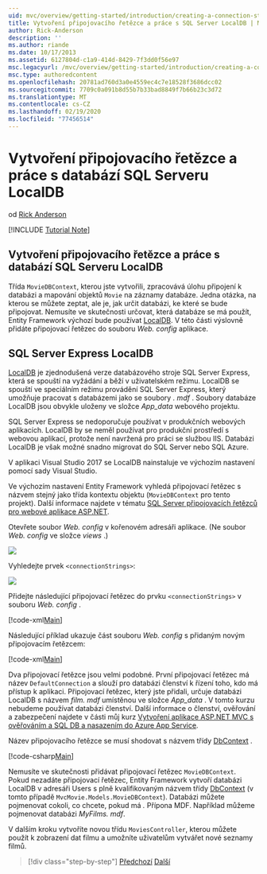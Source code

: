 ```yaml
---
uid: mvc/overview/getting-started/introduction/creating-a-connection-string
title: Vytvoření připojovacího řetězce a práce s SQL Server LocalDB | Microsoft Docs
author: Rick-Anderson
description: ''
ms.author: riande
ms.date: 10/17/2013
ms.assetid: 6127804d-c1a9-414d-8429-7f3dd0f56e97
msc.legacyurl: /mvc/overview/getting-started/introduction/creating-a-connection-string
msc.type: authoredcontent
ms.openlocfilehash: 20781ad760d3a0e4559ec4c7e18528f3686dcc02
ms.sourcegitcommit: 7709c0a091b8d55b7b33bad8849f7b66b23c3d72
ms.translationtype: MT
ms.contentlocale: cs-CZ
ms.lasthandoff: 02/19/2020
ms.locfileid: "77456514"
---
```

# <a name="creating-a-connection-string-and-working-with-sql-server-localdb"></a>Vytvoření připojovacího řetězce a práce s databází SQL Serveru LocalDB

od [Rick Anderson](https://twitter.com/RickAndMSFT)

[!INCLUDE [Tutorial Note](index.md)]

## <a name="creating-a-connection-string-and-working-with-sql-server-localdb"></a>Vytvoření připojovacího řetězce a práce s databází SQL Serveru LocalDB

Třída `MovieDBContext`, kterou jste vytvořili, zpracovává úlohu připojení k databázi a mapování objektů `Movie` na záznamy databáze. Jedna otázka, na kterou se můžete zeptat, ale je, jak určit databázi, ke které se bude připojovat. Nemusíte ve skutečnosti určovat, která databáze se má použít, Entity Framework výchozí bude používat [LocalDB](https://docs.microsoft.com/sql/database-engine/configure-windows/sql-server-2016-express-localdb). V této části výslovně přidáte připojovací řetězec do souboru *Web. config* aplikace.

## <a name="sql-server-express-localdb"></a>SQL Server Express LocalDB

[LocalDB](https://docs.microsoft.com/sql/database-engine/configure-windows/sql-server-2016-express-localdb) je zjednodušená verze databázového stroje SQL Server Express, která se spouští na vyžádání a běží v uživatelském režimu. LocalDB se spouští ve speciálním režimu provádění SQL Server Express, který umožňuje pracovat s databázemi jako se soubory *. mdf* . Soubory databáze LocalDB jsou obvykle uloženy ve složce *App\_data* webového projektu.

SQL Server Express se nedoporučuje používat v produkčních webových aplikacích. LocalDB by se neměl používat pro produkční prostředí s webovou aplikací, protože není navržená pro práci se službou IIS. Databázi LocalDB je však možné snadno migrovat do SQL Server nebo SQL Azure.

V aplikaci Visual Studio 2017 se LocalDB nainstaluje ve výchozím nastavení pomocí sady Visual Studio.

Ve výchozím nastavení Entity Framework vyhledá připojovací řetězec s názvem stejný jako třída kontextu objektu (`MovieDBContext` pro tento projekt). Další informace najdete v tématu [SQL Server připojovacích řetězců pro webové aplikace ASP.NET](https://msdn.microsoft.com/library/jj653752.aspx).

Otevřete soubor *Web. config* v kořenovém adresáři aplikace. (Ne soubor *Web. config* ve složce *views* .)

![](creating-a-connection-string/_static/image1.png)

Vyhledejte prvek `<connectionStrings>`:

![](creating-a-connection-string/_static/image2.png)

Přidejte následující připojovací řetězec do prvku `<connectionStrings>` v souboru *Web. config* .

[!code-xml[Main](creating-a-connection-string/samples/sample1.xml)]

Následující příklad ukazuje část souboru *Web. config* s přidaným novým připojovacím řetězcem:

[!code-xml[Main](creating-a-connection-string/samples/sample2.xml)]

Dva připojovací řetězce jsou velmi podobné. První připojovací řetězec má název `DefaultConnection` a slouží pro databázi členství k řízení toho, kdo má přístup k aplikaci. Připojovací řetězec, který jste přidali, určuje databázi LocalDB s názvem *film. mdf* umístěnou ve složce *App\_data* . V tomto kurzu nebudeme používat databázi členství. Další informace o členství, ověřování a zabezpečení najdete v části můj kurz [Vytvoření aplikace ASP.NET MVC s ověřováním a SQL DB a nasazením do Azure App Service](https://docs.microsoft.com/aspnet/core/security/authorization/secure-data).

Název připojovacího řetězce se musí shodovat s názvem třídy [DbContext](https://msdn.microsoft.com/library/system.data.entity.dbcontext(v=vs.103).aspx) .

[!code-csharp[Main](creating-a-connection-string/samples/sample3.cs?highlight=15)]

Nemusíte ve skutečnosti přidávat připojovací řetězec `MovieDBContext`. Pokud nezadáte připojovací řetězec, Entity Framework vytvoří databázi LocalDB v adresáři Users s plně kvalifikovaným názvem třídy [DbContext](https://msdn.microsoft.com/library/system.data.entity.dbcontext(v=vs.103).aspx) (v tomto případě `MvcMovie.Models.MovieDBContext`). Databázi můžete pojmenovat cokoli, co chcete, pokud má *.* Přípona MDF. Například můžeme pojmenovat databázi *MyFilms. mdf*.

V dalším kroku vytvoříte novou třídu `MoviesController`, kterou můžete použít k zobrazení dat filmu a umožníte uživatelům vytvářet nové seznamy filmů.

> [!div class="step-by-step"]
> [Předchozí](adding-a-model.md)
> [Další](accessing-your-models-data-from-a-controller.md)
